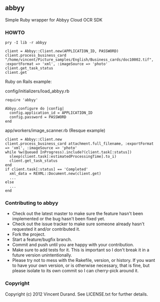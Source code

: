 ## abbyy

Simple Ruby wrapper for Abbyy Cloud OCR SDK

### HOWTO

    pry -I lib -r abbyy

    client = Abbyy::Client.new(APPLICATION_ID, PASSWORD)
    client.process_business_card "/home/vincent/Picture_samples/English/Business_cards/doc10002.tif", :exportFormat => 'xml', :imageSource => 'photo'
    client.get_task_status
    client.get

Ruby on Rails example:

  config/initializers/load_abbyy.rb

    require 'abbyy'
    
    Abbyy.configure do |config|
      config.application_id = APPLICATION_ID
      config.password = PASSWORD
    end

  app/workers/image_scanner.rb (Resque example)

    client = Abbyy::Client.new
    client.process_business_card attachment.full_filename, :exportFormat => 'xml', :imageSource => 'photo'
    while %w(Queued InProgress).include?(client.task[:status])
      sleep(client.task[:estimatedProcessingTime].to_i)
      client.get_task_status
    end
    if client.task[:status] == 'Completed'
      xml_data = REXML::Document.new(client.get)
      ...
    else
      ...
    end

### Contributing to abbyy
 
* Check out the latest master to make sure the feature hasn't been implemented or the bug hasn't been fixed yet.
* Check out the issue tracker to make sure someone already hasn't requested it and/or contributed it.
* Fork the project.
* Start a feature/bugfix branch.
* Commit and push until you are happy with your contribution.
* Make sure to add tests for it. This is important so I don't break it in a future version unintentionally.
* Please try not to mess with the Rakefile, version, or history. If you want to have your own version, or is otherwise necessary, that is fine, but please isolate to its own commit so I can cherry-pick around it.

### Copyright

Copyright (c) 2012 Vincent Durand. See LICENSE.txt for further details.

